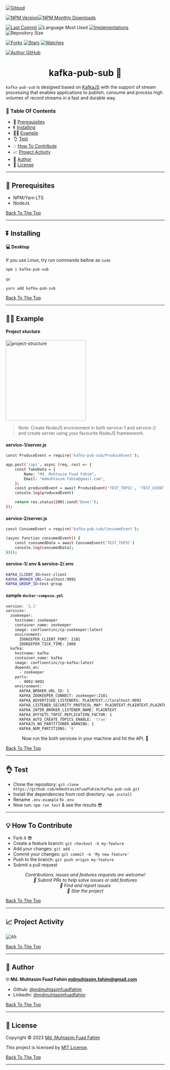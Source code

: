 [![Gitpod](https://gitpod.io/button/open-in-gitpod.svg)](https://gitpod.io/#https://github.com/mdmuhtasimfuadfahim/kafka-pub-sub)

[![NPM Version](https://img.shields.io/npm/v/kafka-pub-sub.svg?style=flat-square)](https://www.npmjs.com/package/kafka-pub-sub)[![NPM Monthly Downloads](https://img.shields.io/npm/dm/kafka-pub-sub?style=flat-square)](https://npmjs.org/package/kafka-pub-sub)

[![Last Commit](https://img.shields.io/github/last-commit/mdmuhtasimfuadfahim/kafka-pub-sub?style=flat-square)](https://github.com/mdmuhtasimfuadfahim/kafka-pub-sub/commits/) ![Language Most Used](https://img.shields.io/github/languages/top/mdmuhtasimfuadfahim/kafka-pub-sub?style=flat-square) [![Implementations](https://img.shields.io/badge/%F0%9F%92%A1-implementations-8C8E93.svg?style=flat-square)](https://github.com/mdmuhtasimfuadfahim/kafka-pub-sub/issues) ![Repository Size](https://img.shields.io/github/repo-size/mdmuhtasimfuadfahim/kafka-pub-sub?style=flat-square)

[![Forks](https://img.shields.io/github/forks/mdmuhtasimfuadfahim/kafka-pub-sub?style=social)](https://github.com/mdmuhtasimfuadfahim/kafka-pub-sub/network/members) [![Stars](https://img.shields.io/github/stars/mdmuhtasimfuadfahim/kafka-pub-sub?style=social)](https://github.com/mdmuhtasimfuadfahim/kafka-pub-sub/stargazers) [![Watches](https://img.shields.io/github/watchers/mdmuhtasimfuadfahim/kafka-pub-sub?style=social)](https://github.com/mdmuhtasimfuadfahim/kafka-pub-sub/watchers)

[![Author GitHub](https://img.shields.io/github/followers/mdmuhtasimfuadfahim?label=Follow&style=social)](https://github.com/mdmuhtasimfuadfahim)

<h1 id="title" align="center">kafka-pub-sub 👋</h1>

```kafka-pub-sub``` is designed based on [KafkaJS](https://www.npmjs.com/package/kafkajs) with the support of stream processing that enables applications to publish, consume and process high volumes of record streams in a fast and durable way.

### 🔖 Table Of Contents

- 🌱 [Prerequisites](#prerequisites)
- ⏬ [Installing](#installing)
- 👨‍💻 [Example](#example)
- 👌 [Test](#test)
- 💡 [How To Contribute](#how-to-contribute)
- 📈 [Project Activity](#project-activity)
- 👤 [Author](#author)
- 🔏 [License](#license)

---

<h2 id="prerequisites">🌱 Prerequisites</h2>

- NPM/Yarn LTS
- NodeJs

[Back To The Top](#title)

---

<h2 id="installing">⏬ Installing</h2>

#### 💻 Desktop

If you use Linux, try run commands bellow as `sudo`

```sh
npm i kafka-pub-sub
```
or
```sh
yarn add kafka-pub-sub
```

[Back To The Top](#title)

---

<h2 id="example">👨‍💻 Example</h2>

#### Project stucture

<img width="254" alt="project-structure" src="https://github-production-user-asset-6210df.s3.amazonaws.com/69357704/239943567-9e0ed7e0-c7b3-45e6-bcda-f68c5a6d5933.png?X-Amz-Algorithm=AWS4-HMAC-SHA256&X-Amz-Credential=AKIAIWNJYAX4CSVEH53A%2F20230522%2Fus-east-1%2Fs3%2Faws4_request&X-Amz-Date=20230522T161749Z&X-Amz-Expires=300&X-Amz-Signature=a927048e9bab37c3974f863a9708c6b07795e9a89d636c69f9ad20958850f407&X-Amz-SignedHeaders=host&actor_id=69357704&key_id=0&repo_id=640056186">


> Note: Create NodeJS environment in both service-1 and service-2 and create server using your favourite NodeJS framewwork.

#### service-1/server.js

```sh
const ProduceEvent = require('kafka-pub-sub/ProduceEvent');

app.post('/api', async (req, res) => {
    const fakeData = {
        Name: "Md. Muhtasim Fuad Fahim",
        Email: "mdmuhtasim.fahim@gmail.com",
    };
    const producedEvent = await ProduceEvent('TEST_TOPIC', 'TEST_EVENT', fakeData)
    console.log(producedEvent)

    return res.status(200).send("Done!");
});
```

#### service-2/server.js

```sh
const ConsumeEvent = require('kafka-pub-sub/ConsumeEvent');

(async function consumedEvent() {
    const consumedData = await ConsumeEvent('TEST_TOPIC')
    console.log(consumedData);
})();
```

#### service-1/.env & service-2/.env

```sh
KAFKA_CLIENT_ID=test-client
KAFKA_BROKER_URL=localhost:9092
KAFKA_GROUP_ID=test-group
```

#### sample `docker-compose.yml`

```sh
version: '2.1'
services:
  zookeeper:
    hostname: zookeeper
    container_name: zookeeper
    image: confluentinc/cp-zookeeper:latest
    environment:
      ZOOKEEPER_CLIENT_PORT: 2181
      ZOOKEEPER_TICK_TIME: 2000
  kafka:
    hostname: kafka
    container_name: kafka
    image: confluentinc/cp-kafka:latest
    depends_on:
      - zookeeper
    ports:
      - 9092:9092
    environment:
      KAFKA_BROKER_URL_ID: 1
      KAFKA_ZOOKEEPER_CONNECT: zookeeper:2181
      KAFKA_ADVERTISED_LISTENERS: PLAINTEXT://localhost:9092
      KAFKA_LISTENER_SECURITY_PROTOCOL_MAP: PLAINTEXT:PLAINTEXT,PLAINTEXT_HOST:PLAINTEXT
      KAFKA_INTER_BROKER_LISTENER_NAME: PLAINTEXT
      KAFKA_OFFSETS_TOPIC_REPLICATION_FACTOR: 1
      KAFKA_AUTO_CREATE_TOPICS_ENABLE: 'true'
      KAFKAJS_NO_PARTITIONER_WARNING: 1
      KAFKA_NUM_PARTITIONS: '6'
```

<p align="center">Now run the both services in your machine and hit the API. 🥳 </p>

[Back To The Top](#title)

---

<h2 id="test">👌 Test</h2>

- Clone the repository: `git clone https://github.com/mdmuhtasimfuadfahim/kafka-pub-sub.git`
- Install the dependencies from root directory: `npm install`
- Rename `.env.example` to `.env`
- Now run: `npm run test` & see the results 😎

---

<h2 id="how-to-contribute">💡 How To Contribute</h2>

- Fork it 😎
- Create a feature branch: `git checkout -b my-feature`
- Add your changes: `git add .`
- Commit your changes: `git commit -m 'My new feature'`
- Push to the branch: `git push origin my-feature`
- Submit a pull request 

<p align="center">
<i>Contributions, issues and features requests are welcome!</i><br />
<i>📮 Submit PRs to help solve issues or add features</i><br />
<i>🐛 Find and report issues</i><br />
<i>🌟 Star the project</i><br />
</p>

[Back To The Top](#title)

---

<h2 id="project-activity">📈 Project Activity</h2>

![Alt](https://repobeats.axiom.co/api/embed/2c532e8e1130dceb44a07e116a61e126efacd790.svg "Repobeats analytics image")

[Back To The Top](#title)

---

<h2 id="author">👤 Author</h2>

🤓 **Md. Muhtasim Fuad Fahim <mdmuhtasim.fahim@gmail.com>**

- Github: [@mdmuhtasimfuadfahim](https://github.com/mdmuhtasimfuadfahim)
- LinkedIn: [@mdmuhtasimfuadfahim](https://www.linkedin.com/in/mdmuhtasimfuadfahim)

[Back To The Top](#title)

---


<h2 id="license">🔏 License</h2>

Copyright © 2023 [Md. Muhtasim Fuad Fahim](https://github.com/mdmuhtasimfuadfahim)

This project is licensed by [MIT License](https://api.github.com/licenses/mit).

[Back To The Top](#title)

---